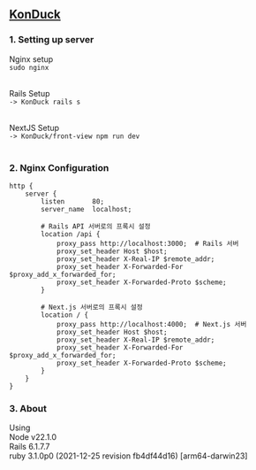 ## [KonDuck](http://localhost/)

### 1. Setting up server

Nginx setup <br/>
`sudo nginx` <br/><br/>

Rails Setup <br/>
`-> KonDuck rails s` <br/> <br/>

NextJS Setup <br/>
`-> KonDuck/front-view npm run dev` <br/> <br/> 

### 2. Nginx Configuration
```
http {
    server {
        listen       80;
        server_name  localhost;
        
        # Rails API 서버로의 프록시 설정
        location /api {
            proxy_pass http://localhost:3000;  # Rails 서버
            proxy_set_header Host $host;
            proxy_set_header X-Real-IP $remote_addr;
            proxy_set_header X-Forwarded-For $proxy_add_x_forwarded_for;
            proxy_set_header X-Forwarded-Proto $scheme;
        }

        # Next.js 서버로의 프록시 설정
        location / {
            proxy_pass http://localhost:4000;  # Next.js 서버
            proxy_set_header Host $host;
            proxy_set_header X-Real-IP $remote_addr;
            proxy_set_header X-Forwarded-For $proxy_add_x_forwarded_for;
            proxy_set_header X-Forwarded-Proto $scheme;
        }
    }
}
```

### 3. About
Using <br/>
Node v22.1.0 <br/>
Rails 6.1.7.7 <br/>
ruby 3.1.0p0 (2021-12-25 revision fb4df44d16) [arm64-darwin23] <br/>
